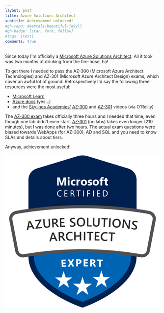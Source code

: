 ```yaml
---
layout: post
title: Azure Solutions Architect
subtitle: Achievement unlocked!
#gh-repo: daattali/beautiful-jekyll
#gh-badge: [star, fork, follow]
#tags: [test]
comments: true
---
```


Since today I'm officially a [Microsoft Azure Solutions
Architect](https://www.microsoft.com/en-us/learning/azure-solutions-architect.aspx). All it took
was two months of drinking from the fire-hose, ha! 

To get there I needed to pass the AZ-300 (Microsoft
Azure Architect Technologies) and AZ-301 (Microsoft Azure Architect Design) exams, which cover an
awful lot of ground. Retrospectively I'd say the following three resources were the most useful:
- [Microsoft Learn](https://docs.microsoft.com/en-us/learn/)
- [Azure
docs](https://docs.microsoft.com/en-us/azure/) (yes...)
- and the [Skylines Academies'](https://www.skylinesacademy.com/) [AZ-300](https://www.oreilly.com/library/view/microsoft-az-300-certification/1018947654/) and [AZ-301](https://www.oreilly.com/library/view/microsoft-az-301-certification/1018947653/) videos
  (via O'Reilly)


The [AZ-300 exam](https://www.microsoft.com/en-us/learning/exam-AZ-300.aspx) takes officially three hours and I needed that time, even though one lab didn't even start. [AZ-301](https://www.microsoft.com/en-us/learning/exam-AZ-301.aspx) (no labs) takes even longer (210 minutes), but I was done after two hours. The actual exam questions were biased towards WebApps (for AZ-300), AD and SQL and you need to know SLAs and details about tiers.

Anyway, achievement unlocked!


![Microsoft Azure Solutions logo](/img/azure-solutions-architect-expert-600x600.png)
